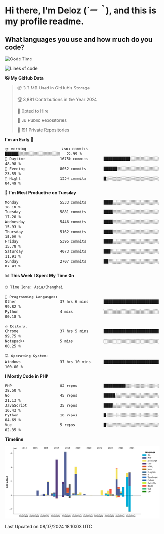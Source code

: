 # **Hi there, I'm Deloz (*´ー｀*), and this is my profile readme.**

## **What languages you use and how much do you code?**

<!--START_SECTION:waka-->
![Code Time](http://img.shields.io/badge/Code%20Time-4%2C372%20hrs%2042%20mins-blue)

![Lines of code](https://img.shields.io/badge/From%20Hello%20World%20I%27ve%20Written-40.3%20million%20lines%20of%20code-blue)

**🐱 My GitHub Data** 

> 📦 3.3 MB Used in GitHub's Storage 
 > 
> 🏆 3,881 Contributions in the Year 2024
 > 
> 💼 Opted to Hire
 > 
> 📜 36 Public Repositories 
 > 
> 🔑 191 Private Repositories 
 > 
**I'm an Early 🐤** 

```text
🌞 Morning                7861 commits        ██████░░░░░░░░░░░░░░░░░░░   22.99 % 
🌆 Daytime                16750 commits       ████████████░░░░░░░░░░░░░   48.98 % 
🌃 Evening                8052 commits        ██████░░░░░░░░░░░░░░░░░░░   23.55 % 
🌙 Night                  1534 commits        █░░░░░░░░░░░░░░░░░░░░░░░░   04.49 % 
```
📅 **I'm Most Productive on Tuesday** 

```text
Monday                   5533 commits        ████░░░░░░░░░░░░░░░░░░░░░   16.18 % 
Tuesday                  5881 commits        ████░░░░░░░░░░░░░░░░░░░░░   17.20 % 
Wednesday                5446 commits        ████░░░░░░░░░░░░░░░░░░░░░   15.93 % 
Thursday                 5162 commits        ████░░░░░░░░░░░░░░░░░░░░░   15.09 % 
Friday                   5395 commits        ████░░░░░░░░░░░░░░░░░░░░░   15.78 % 
Saturday                 4073 commits        ███░░░░░░░░░░░░░░░░░░░░░░   11.91 % 
Sunday                   2707 commits        ██░░░░░░░░░░░░░░░░░░░░░░░   07.92 % 
```


📊 **This Week I Spent My Time On** 

```text
🕑︎ Time Zone: Asia/Shanghai

💬 Programming Languages: 
Other                    37 hrs 6 mins       █████████████████████████   99.82 % 
Python                   4 mins              ░░░░░░░░░░░░░░░░░░░░░░░░░   00.18 % 

🔥 Editors: 
Chrome                   37 hrs 5 mins       █████████████████████████   99.75 % 
Notepad++                5 mins              ░░░░░░░░░░░░░░░░░░░░░░░░░   00.25 % 

💻 Operating System: 
Windows                  37 hrs 10 mins      █████████████████████████   100.00 % 
```

**I Mostly Code in PHP** 

```text
PHP                      82 repos            ██████████░░░░░░░░░░░░░░░   38.50 % 
Go                       45 repos            █████░░░░░░░░░░░░░░░░░░░░   21.13 % 
JavaScript               35 repos            ████░░░░░░░░░░░░░░░░░░░░░   16.43 % 
Python                   10 repos            █░░░░░░░░░░░░░░░░░░░░░░░░   04.69 % 
Vue                      5 repos             █░░░░░░░░░░░░░░░░░░░░░░░░   02.35 % 
```



**Timeline**

![Lines of Code chart](https://raw.githubusercontent.com/deloz/deloz/main/assets/bar_graph.png)


 Last Updated on 08/07/2024 18:10:03 UTC
<!--END_SECTION:waka-->
